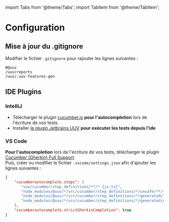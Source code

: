 import Tabs from '@theme/Tabs';
import TabItem from '@theme/TabItem';

# Configuration

## Mise à jour du .gitignore

Modifier le fichier `.gitignore` pour rajouter les lignes suivantes :

```gitignore title='.gitignore'
#@uuv
/uuv/reports
/uuv/.uuv-features-gen
```

## IDE Plugins
### IntelliJ
- Télécharger le plugin [cucumber.js](https://plugins.jetbrains.com/plugin/7418-cucumber-js) **pour l'autocompletion** lors de l'écriture de vos tests.
- Installer [le plugin Jetbrains UUV](/docs/tools/uuv-jetbrain-plugin) **pour exécuter les tests depuis l'ide**

### VS Code
**Pour l'autocompletion** lors de l'écriture de vos tests, télécharger le plugin [Cucumber (Gherkin) Full Support](https://marketplace.visualstudio.com/items?itemName=alexkrechik.cucumberautocomplete).<br/>Puis, créer ou modifier le fichier `.vscode/settings.json` afin d'ajouter les lignes suivantes :
  ```json title='.vscode/settings.json'
  {
      "cucumberautocomplete.steps": [
         "uuv/cucumber/step_definitions/**/*.{js,ts}",
         "node_modules/@uuv/*/src/cucumber/step_definitions/*/unsafe/**/*.ts",
         "node_modules/@uuv/*/src/cucumber/step_definitions/*/generated/**/*.ts",
         "node_modules/@uuv/*/src/cucumber/step_definitions/*/generated/enriched/*/*.ts"
      ],
      "cucumberautocomplete.strictGherkinCompletion": true
  }
  ```
